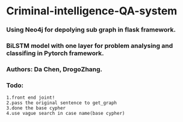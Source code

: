 # Criminal-intelligence-QA-system
### Using Neo4j for depolying sub graph in flask framework.
### BiLSTM model with one layer for problem analysing and classifing in Pytorch framework.
### Authors: Da Chen, DrogoZhang.



### Todo:
	1.front end joint!
	2.pass the original sentence to get_graph
	3.done the base cypher
	4.use vague search in case name(base cypher)